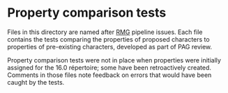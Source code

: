 # Property comparison tests

Files in this directory are named after [RMG](https://github.com/unicode-org/utc-release-management)
pipeline issues.
Each file contains the tests comparing the properties of proposed characters to properties of
pre-existing characters, developed as part of PAG review.

Property comparison tests were not in place when properties were initially assigned for the 16.0
répertoire; some have been retroactively created.  Comments in those files note feedback on errors
that would have been caught by the tests.